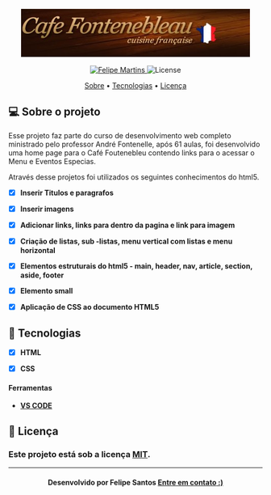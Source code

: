 <p align="center">
   <img src="https://github.com/felipesantos10/Estudo-HTML/blob/main/topo_principal.jpg" alt="Café Fontenebleu" />
</p>

<!-- Badges -->
<p align="center">
   <a href="https://www.linkedin.com/in/luis-felipe-santos-silva-5623a8197/">
      <img alt="Felipe Martins" src="https://img.shields.io/badge/-Felipe Santos-blue?style=flat&logo=Linkedin&logoColor=bluee" />
   </a>
  <img alt="License" src="https://img.shields.io/badge/license-MIT-blue">
</p>

<!-- Indice-->
<p align="center">
  <a href="#-sobre-o-projeto">Sobre</a> •
  <a href="#-Tecnologias">Tecnologias</a> • 
  <a href="#-licença">Licença</a>
</p>

<!--Sobre o projeto-->
## 💻 Sobre o projeto

Esse projeto faz parte do curso de desenvolvimento web completo ministrado pelo professor André Fontenelle, após 61 aulas, foi desenvolvido uma home page para o  Café Foutenebleu contendo links para o acessar o Menu e Eventos Especias.

Através desse projetos foi utilizados os seguintes conhecimentos do html5.
- [x] **Inserir Titulos e paragrafos**
- [x] **Inserir imagens**
- [x] **Adicionar links, links para dentro da pagina e link para imagem**
- [x] **Criação de listas, sub -listas, menu vertical com listas e menu horizontal**
- [x] **Elementos estruturais do html5 - main, header, nav, article, section, aside, footer**
- [x] **Elemento small**
- [x] **Aplicação de CSS ao documento HTML5**




<!--layout-->
## 🚀  Tecnologias
- [x] **HTML**
- [x] **CSS**


#### Ferramentas
- [**VS CODE**]()

<!--License session-->
## 📝 Licença
### Este projeto está sob a licença [MIT](./LICENSE).
---

<h4 align=center>Desenvolvido por Felipe Santos <a href="https://www.linkedin.com/in/luis-felipe-santos-silva-5623a8197/"> <strong>Entre em contato</strong> :)</a></a></h4>

